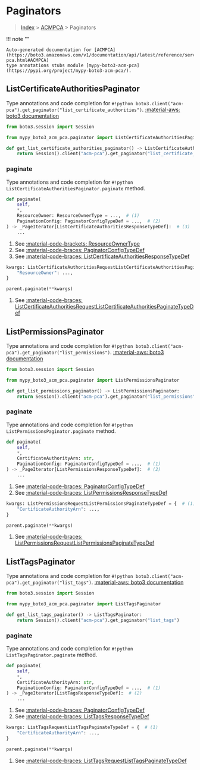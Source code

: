 # Paginators

> [Index](../README.md) > [ACMPCA](./README.md) > Paginators

!!! note ""

    Auto-generated documentation for [ACMPCA](https://boto3.amazonaws.com/v1/documentation/api/latest/reference/services/acm-pca.html#ACMPCA)
    type annotations stubs module [mypy-boto3-acm-pca](https://pypi.org/project/mypy-boto3-acm-pca/).

## ListCertificateAuthoritiesPaginator

Type annotations and code completion for `#!python boto3.client("acm-pca").get_paginator("list_certificate_authorities")`.
[:material-aws: boto3 documentation](https://boto3.amazonaws.com/v1/documentation/api/latest/reference/services/acm-pca.html#ACMPCA.Paginator.ListCertificateAuthorities)

```python title="Usage example"
from boto3.session import Session

from mypy_boto3_acm_pca.paginator import ListCertificateAuthoritiesPaginator

def get_list_certificate_authorities_paginator() -> ListCertificateAuthoritiesPaginator:
    return Session().client("acm-pca").get_paginator("list_certificate_authorities")
```


### paginate

Type annotations and code completion for `#!python ListCertificateAuthoritiesPaginator.paginate` method.

```python title="Method definition"
def paginate(
    self,
    *,
    ResourceOwner: ResourceOwnerType = ...,  # (1)
    PaginationConfig: PaginatorConfigTypeDef = ...,  # (2)
) -> _PageIterator[ListCertificateAuthoritiesResponseTypeDef]:  # (3)
    ...
```

1. See [:material-code-brackets: ResourceOwnerType](./literals.md#resourceownertype) 
2. See [:material-code-braces: PaginatorConfigTypeDef](./type_defs.md#paginatorconfigtypedef) 
3. See [:material-code-braces: ListCertificateAuthoritiesResponseTypeDef](./type_defs.md#listcertificateauthoritiesresponsetypedef) 


```python title="Usage example with kwargs"
kwargs: ListCertificateAuthoritiesRequestListCertificateAuthoritiesPaginateTypeDef = {  # (1)
    "ResourceOwner": ...,
}

parent.paginate(**kwargs)
```

1. See [:material-code-braces: ListCertificateAuthoritiesRequestListCertificateAuthoritiesPaginateTypeDef](./type_defs.md#listcertificateauthoritiesrequestlistcertificateauthoritiespaginatetypedef) 
## ListPermissionsPaginator

Type annotations and code completion for `#!python boto3.client("acm-pca").get_paginator("list_permissions")`.
[:material-aws: boto3 documentation](https://boto3.amazonaws.com/v1/documentation/api/latest/reference/services/acm-pca.html#ACMPCA.Paginator.ListPermissions)

```python title="Usage example"
from boto3.session import Session

from mypy_boto3_acm_pca.paginator import ListPermissionsPaginator

def get_list_permissions_paginator() -> ListPermissionsPaginator:
    return Session().client("acm-pca").get_paginator("list_permissions")
```


### paginate

Type annotations and code completion for `#!python ListPermissionsPaginator.paginate` method.

```python title="Method definition"
def paginate(
    self,
    *,
    CertificateAuthorityArn: str,
    PaginationConfig: PaginatorConfigTypeDef = ...,  # (1)
) -> _PageIterator[ListPermissionsResponseTypeDef]:  # (2)
    ...
```

1. See [:material-code-braces: PaginatorConfigTypeDef](./type_defs.md#paginatorconfigtypedef) 
2. See [:material-code-braces: ListPermissionsResponseTypeDef](./type_defs.md#listpermissionsresponsetypedef) 


```python title="Usage example with kwargs"
kwargs: ListPermissionsRequestListPermissionsPaginateTypeDef = {  # (1)
    "CertificateAuthorityArn": ...,
}

parent.paginate(**kwargs)
```

1. See [:material-code-braces: ListPermissionsRequestListPermissionsPaginateTypeDef](./type_defs.md#listpermissionsrequestlistpermissionspaginatetypedef) 
## ListTagsPaginator

Type annotations and code completion for `#!python boto3.client("acm-pca").get_paginator("list_tags")`.
[:material-aws: boto3 documentation](https://boto3.amazonaws.com/v1/documentation/api/latest/reference/services/acm-pca.html#ACMPCA.Paginator.ListTags)

```python title="Usage example"
from boto3.session import Session

from mypy_boto3_acm_pca.paginator import ListTagsPaginator

def get_list_tags_paginator() -> ListTagsPaginator:
    return Session().client("acm-pca").get_paginator("list_tags")
```


### paginate

Type annotations and code completion for `#!python ListTagsPaginator.paginate` method.

```python title="Method definition"
def paginate(
    self,
    *,
    CertificateAuthorityArn: str,
    PaginationConfig: PaginatorConfigTypeDef = ...,  # (1)
) -> _PageIterator[ListTagsResponseTypeDef]:  # (2)
    ...
```

1. See [:material-code-braces: PaginatorConfigTypeDef](./type_defs.md#paginatorconfigtypedef) 
2. See [:material-code-braces: ListTagsResponseTypeDef](./type_defs.md#listtagsresponsetypedef) 


```python title="Usage example with kwargs"
kwargs: ListTagsRequestListTagsPaginateTypeDef = {  # (1)
    "CertificateAuthorityArn": ...,
}

parent.paginate(**kwargs)
```

1. See [:material-code-braces: ListTagsRequestListTagsPaginateTypeDef](./type_defs.md#listtagsrequestlisttagspaginatetypedef) 
